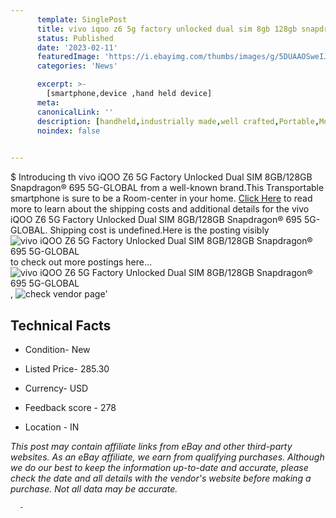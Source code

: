 ```yaml
---
      template: SinglePost
      title: vivo iqoo z6 5g factory unlocked dual sim 8gb 128gb snapdragon 695 5g global
      status: Published
      date: '2023-02-11'
      featuredImage: 'https://i.ebayimg.com/thumbs/images/g/5DUAAOSweIJjjZo2/s-l225.jpg'
      categories: 'News'

      excerpt: >-
        [smartphone,device ,hand held device]
      meta:
      canonicalLink: ''
      description: [handheld,industrially made,well crafted,Portable,Mobile,Compact,Convenient,Lightweight,Maneuverable,Man-portable,Miniature,Carriable,Hand-held,Light,Holdable,Transportable,Mobile device,Pocket-sized,On-the-go,Wireless,Cordless,Compact size,Convenient size, smartphone,device ,hand held device]
      noindex: false
      

---
```

$
      Introducing th vivo iQOO Z6 5G Factory Unlocked Dual SIM 8GB/128GB Snapdragon® 695 5G-GLOBAL from a well-known brand.This Transportable smartphone is sure to be a Room-center in your home. [Click Here](https://www.ebay.com/itm/385274940843?hash=item59b42d0dab%3Ag%3A5DUAAOSweIJjjZo2&mkevt=1&mkcid=1&mkrid=711-53200-19255-0&campid=%253CePNCampaignId%253E&customid=%253CreferenceId%253E&toolid=10049) to read more to learn about the shipping costs and additional details for the vivo iQOO Z6 5G Factory Unlocked Dual SIM 8GB/128GB Snapdragon® 695 5G-GLOBAL. Shipping cost is undefined.Here is the posting visibly ![vivo iQOO Z6 5G Factory Unlocked Dual SIM 8GB/128GB Snapdragon® 695 5G-GLOBAL](https://i.ebayimg.com/thumbs/images/g/5DUAAOSweIJjjZo2/s-l225.jpg) to check out more postings here... ![vivo iQOO Z6 5G Factory Unlocked Dual SIM 8GB/128GB Snapdragon® 695 5G-GLOBAL](https://i.ebayimg.com/images/g/5DUAAOSweIJjjZo2/s-l500.jpg), ![check vendor page](https://origin-galleryplus.ebayimg.com/ws/web/385274940843_2_0_1/225x225.jpg,https://origin-galleryplus.ebayimg.com/ws/web/385274940843_3_0_1/225x225.jpg,https://origin-galleryplus.ebayimg.com/ws/web/385274940843_4_0_1/225x225.jpg,https://origin-galleryplus.ebayimg.com/ws/web/385274940843_5_0_1/225x225.jpg,https://origin-galleryplus.ebayimg.com/ws/web/385274940843_6_0_1/225x225.jpg)'

      

 ## Technical Facts 



     
      

 - Condition- New 


      

 - Listed Price- 285.30 


      

 - Currency- USD 


      

 - Feedback score - 278 


      

 - Location - IN 


      
      

 *_This post may contain affiliate links from eBay and other third-party websites. As an eBay affiliate, we earn from qualifying purchases. Although we do our best to keep the information up-to-date and accurate, please check the date and all details with the vendor's website before making a purchase. Not all data may be accurate._*




      -
